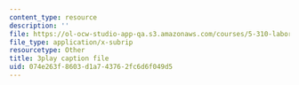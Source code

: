 ```yaml
---
content_type: resource
description: ''
file: https://ol-ocw-studio-app-qa.s3.amazonaws.com/courses/5-310-laboratory-chemistry-fall-2019/074e263f8603d1a743762fc6d6f049d5_-l9SfGuZJYE.srt
file_type: application/x-subrip
resourcetype: Other
title: 3play caption file
uid: 074e263f-8603-d1a7-4376-2fc6d6f049d5
---
```

